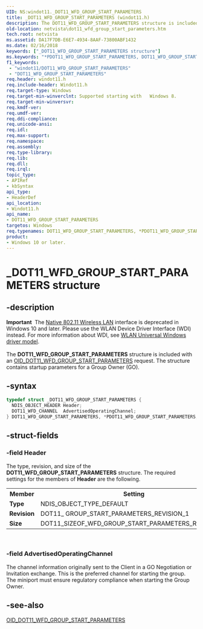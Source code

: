 ```yaml
---
UID: NS:windot11._DOT11_WFD_GROUP_START_PARAMETERS
title: _DOT11_WFD_GROUP_START_PARAMETERS (windot11.h)
description: The DOT11_WFD_GROUP_START_PARAMETERS structure is included with an OID_DOT11_WFD_GROUP_START_PARAMETERS request. The structure contains startup parameters for a Group Owner (GO).
old-location: netvista\dot11_wfd_group_start_parameters.htm
tech.root: netvista
ms.assetid: DA17F7DB-E6E7-4934-8AAF-73800ABF1432
ms.date: 02/16/2018
keywords: ["_DOT11_WFD_GROUP_START_PARAMETERS structure"]
ms.keywords: "*PDOT11_WFD_GROUP_START_PARAMETERS, DOT11_WFD_GROUP_START_PARAMETERS, DOT11_WFD_GROUP_START_PARAMETERS structure [Network Drivers Starting with Windows Vista], PDOT11_WFD_GROUP_START_PARAMETERS, PDOT11_WFD_GROUP_START_PARAMETERS structure pointer [Network Drivers Starting with Windows Vista], _DOT11_WFD_GROUP_START_PARAMETERS, netvista.dot11_wfd_group_start_parameters, windot11/DOT11_WFD_GROUP_START_PARAMETERS, windot11/PDOT11_WFD_GROUP_START_PARAMETERS"
f1_keywords:
 - "windot11/DOT11_WFD_GROUP_START_PARAMETERS"
 - "DOT11_WFD_GROUP_START_PARAMETERS"
req.header: windot11.h
req.include-header: Windot11.h
req.target-type: Windows
req.target-min-winverclnt: Supported starting with   Windows 8.
req.target-min-winversvr:
req.kmdf-ver:
req.umdf-ver:
req.ddi-compliance:
req.unicode-ansi:
req.idl:
req.max-support:
req.namespace:
req.assembly:
req.type-library:
req.lib:
req.dll:
req.irql:
topic_type:
- APIRef
- kbSyntax
api_type:
- HeaderDef
api_location:
- Windot11.h
api_name:
- DOT11_WFD_GROUP_START_PARAMETERS
targetos: Windows
req.typenames: DOT11_WFD_GROUP_START_PARAMETERS, *PDOT11_WFD_GROUP_START_PARAMETERS
product:
- Windows 10 or later.
---
```


# _DOT11_WFD_GROUP_START_PARAMETERS structure


## -description


<div class="alert"><b>Important</b>  The <a href="https://docs.microsoft.com/previous-versions/windows/hardware/wireless/ff560689(v=vs.85)">Native 802.11 Wireless LAN</a> interface is deprecated in Windows 10 and later. Please use the WLAN Device Driver Interface (WDI) instead. For more information about WDI, see <a href="https://docs.microsoft.com/windows-hardware/drivers/network/wifi-universal-driver-model">WLAN Universal Windows driver model</a>.</div><div> </div>The <b>DOT11_WFD_GROUP_START_PARAMETERS</b> structure is included with an <a href="https://docs.microsoft.com/windows-hardware/drivers/network/oid-dot11-wfd-group-start-parameters">OID_DOT11_WFD_GROUP_START_PARAMETERS</a> request. The structure contains startup parameters for a Group Owner (GO).


## -syntax


```cpp
typedef struct _DOT11_WFD_GROUP_START_PARAMETERS {
  NDIS_OBJECT_HEADER Header;
  DOT11_WFD_CHANNEL  AdvertisedOperatingChannel;
} DOT11_WFD_GROUP_START_PARAMETERS, *PDOT11_WFD_GROUP_START_PARAMETERS;
```


## -struct-fields




### -field Header

The type, revision, and size of the <b>DOT11_WFD_GROUP_START_PARAMETERS</b> structure. The required settings for the members of <b>Header</b> are the following.

<table>
<tr>
<th>Member</th>
<th>Setting</th>
</tr>
<tr>
<td><b>Type</b></td>
<td>NDIS_OBJECT_TYPE_DEFAULT</td>
</tr>
<tr>
<td><b>Revision</b></td>
<td>DOT11_ GROUP_START_PARAMETERS_REVISION_1</td>
</tr>
<tr>
<td><b>Size</b></td>
<td>DOT11_SIZEOF_WFD_GROUP_START_PARAMETERS_REVISION_1</td>
</tr>
</table>
 


### -field AdvertisedOperatingChannel

The channel information originally sent to the Client in a GO Negotiation or Invitation exchange. This is the preferred channel for starting the group. The miniport must ensure regulatory compliance when starting the Group Owner.


## -see-also

<a href="https://docs.microsoft.com/windows-hardware/drivers/network/oid-dot11-wfd-group-start-parameters">OID_DOT11_WFD_GROUP_START_PARAMETERS</a>



 

 


